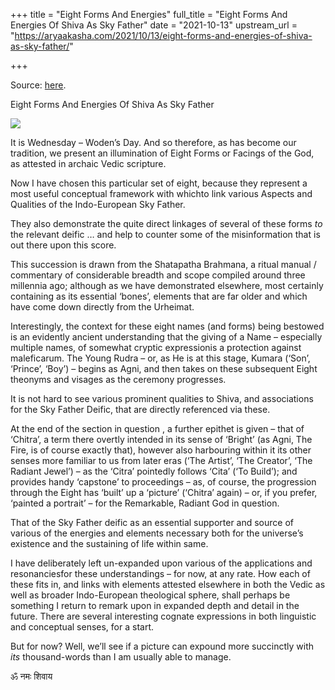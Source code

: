 +++
title = "Eight Forms And Energies"
full_title = "Eight Forms And Energies Of Shiva As Sky Father"
date = "2021-10-13"
upstream_url = "https://aryaakasha.com/2021/10/13/eight-forms-and-energies-of-shiva-as-sky-father/"

+++

Source: [here](https://aryaakasha.com/2021/10/13/eight-forms-and-energies-of-shiva-as-sky-father/).

Eight Forms And Energies Of Shiva As Sky Father

![](https://aryaakasha.files.wordpress.com/2021/10/arya-akasha-eight-forms-of-shiva-as-sky-father.png?w=737)

It is Wednesday – Woden’s Day. And so therefore, as has become our tradition, we present an illumination of Eight Forms or Facings of the God, as attested in archaic Vedic scripture.

Now I have chosen this particular set of eight, because they represent a most useful conceptual framework with whichto link various Aspects and Qualities of the Indo-European Sky Father.

They also demonstrate the quite direct linkages of several of these forms *to* the relevant deific … and help to counter some of the misinformation that is out there upon this score.

This succession is drawn from the Shatapatha Brahmana, a ritual manual / commentary of considerable breadth and scope compiled around three millennia ago; although as we have demonstrated elsewhere, most certainly containing as its essential ‘bones’, elements that are far older and which have come down directly from the Urheimat.

Interestingly, the context for these eight names (and forms) being bestowed is an evidently ancient understanding that the giving of a Name – especially multiple names, of somewhat cryptic expressionis a protection against maleficarum. The Young Rudra – or, as He is at this stage, Kumara (‘Son’, ‘Prince’, ‘Boy’) – begins as Agni, and then takes on these subsequent Eight theonyms and visages as the ceremony progresses.

It is not hard to see various prominent qualities to Shiva, and associations for the Sky Father Deific, that are directly referenced via these.

At the end of the section in question , a further epithet is given – that of ‘Chitra’, a term there overtly intended in its sense of ‘Bright’ (as Agni, The Fire, is of course exactly that), however also harbouring within it its other senses more familiar to us from later eras (‘The Artist’, ‘The Creator’, ‘The Radiant Jewel’) – as the ‘Citra’ pointedly follows ‘Cita’ (‘To Build’); and provides handy ‘capstone’ to proceedings – as, of course, the progression through the Eight has ‘built’ up a ‘picture’ (‘Chitra’ again) – or, if you prefer, ‘painted a portrait’ – for the Remarkable, Radiant God in question.

That of the Sky Father deific as an essential supporter and source of various of the energies and elements necessary both for the universe’s existence and the sustaining of life within same.

I have deliberately left un-expanded upon various of the applications and resonanciesfor these understandings – for now, at any rate. How each of these fits in, and links with elements attested elsewhere in both the Vedic as well as broader Indo-European theological sphere, shall perhaps be something I return to remark upon in expanded depth and detail in the future. There are several interesting cognate expressions in both linguistic and conceptual senses, for a start.

But for now? Well, we’ll see if a picture can expound more succinctly with *its* thousand-words than I am usually able to manage.

ॐ नमः शिवाय